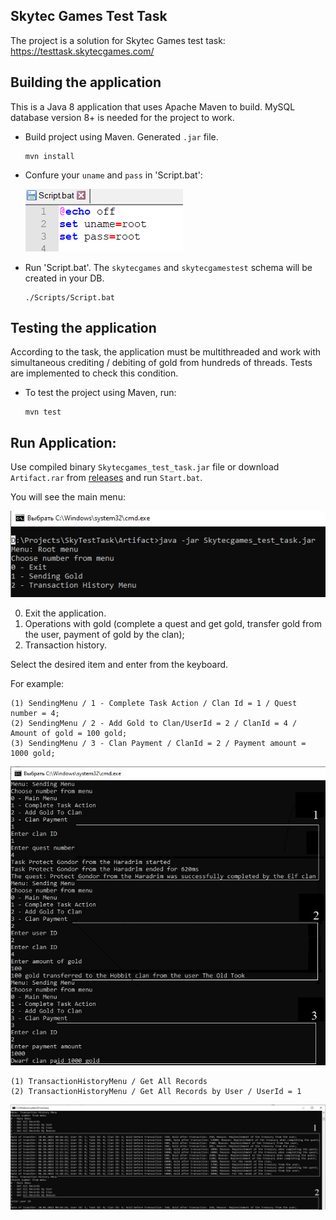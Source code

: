 ## Skytec Games Test Task

The project is a solution for Skytec Games test task: https://testtask.skytecgames.com/

## Building the application

This is a Java 8 application that uses Apache Maven to build. MySQL database version 8+ is needed for the project to work.

- Build project using Maven. Generated `.jar` file. 
    ```
    mvn install
    ```
- Confure your `uname` and `pass` in 'Script.bat':  
  
  ![Script.bat](Resources/Script.png)

- Run 'Script.bat'. The `skytecgames` and `skytecgamestest` schema will be created in your DB.  
    ```
    ./Scripts/Script.bat
    ```

## Testing  the application

According to the task, the application must be multithreaded and work with simultaneous crediting / debiting of gold from hundreds of threads. Tests are implemented to check this condition.

- To test the project using Maven, run:
    ```
    mvn test
    ```

## Run Application:
Use compiled binary `Skytecgames_test_task.jar` file or download `Artifact.rar` from [releases](https://github.com/viktarkavalchuk/SkyTestTask/releases) and run `Start.bat`. 

You will see the main menu:

![MainMenu](Resources/MainMenu.png)

0. Exit the application.
1. Operations with gold (complete a quest and get gold, transfer gold from the user, payment of gold by the clan);
2. Transaction history.

Select the desired item and enter from the keyboard.

For example: 
 ```
(1) SendingMenu / 1 - Complete Task Action / Clan Id = 1 / Quest number = 4;
(2) SendingMenu / 2 - Add Gold to Clan/UserId = 2 / ClanId = 4 / Amount of gold = 100 gold;
(3) SendingMenu / 3 - Clan Payment / ClanId = 2 / Payment amount = 1000 gold;
 ```

![SendingMenu](Resources/SendingMenu.jpg)

 ```
(1) TransactionHistoryMenu / Get All Records
(2) TransactionHistoryMenu / Get All Records by User / UserId = 1
 ```

![TransactionHistoryMenu](Resources/TransactionHistoryMenu.jpg)

